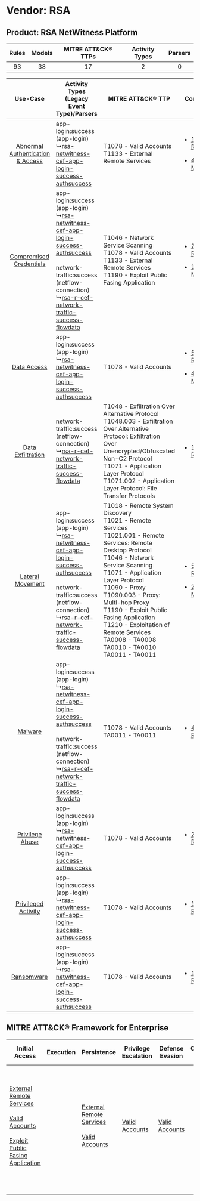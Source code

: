 Vendor: RSA
===========
Product: RSA NetWitness Platform
--------------------------------
| Rules | Models | MITRE ATT&CK® TTPs | Activity Types | Parsers |
|:-----:|:------:|:------------------:|:--------------:|:-------:|
|  93   |   38   |         17         |       2        |    0    |

|    Use-Case    | Activity Types (Legacy Event Type)/Parsers    | MITRE ATT&CK® TTP    | Content    |
|:----:| ---- | ---- | ---- |
| [Abnormal Authentication & Access](../../../UseCases/uc_abnormal_authentication_&_access.md) |  app-login:success (app-login)<br> ↳[rsa-netwitness-cef-app-login-success-authsuccess](Ps/pC_rsanetwitnesscefapploginsuccessauthsuccess.md)<br>    | T1078 - Valid Accounts<br>T1133 - External Remote Services<br>    | [<ul><li>12 Rules</li></ul><ul><li>4 Models</li></ul>](RM/r_m_rsa_rsa_netwitness_platform_Abnormal_Authentication_&_Access.md) |
|          [Compromised Credentials](../../../UseCases/uc_compromised_credentials.md)          |  app-login:success (app-login)<br> ↳[rsa-netwitness-cef-app-login-success-authsuccess](Ps/pC_rsanetwitnesscefapploginsuccessauthsuccess.md)<br><br> network-traffic:success (netflow-connection)<br> ↳[rsa-r-cef-network-traffic-success-flowdata](Ps/pC_rsarcefnetworktrafficsuccessflowdata.md)<br> | T1046 - Network Service Scanning<br>T1078 - Valid Accounts<br>T1133 - External Remote Services<br>T1190 - Exploit Public Fasing Application<br>    | [<ul><li>28 Rules</li></ul><ul><li>17 Models</li></ul>](RM/r_m_rsa_rsa_netwitness_platform_Compromised_Credentials.md)         |
|    [Data Access](../../../UseCases/uc_data_access.md)    |  app-login:success (app-login)<br> ↳[rsa-netwitness-cef-app-login-success-authsuccess](Ps/pC_rsanetwitnesscefapploginsuccessauthsuccess.md)<br>    | T1078 - Valid Accounts<br>    | [<ul><li>5 Rules</li></ul><ul><li>4 Models</li></ul>](RM/r_m_rsa_rsa_netwitness_platform_Data_Access.md)    |
|    [Data Exfiltration](../../../UseCases/uc_data_exfiltration.md)    |  network-traffic:success (netflow-connection)<br> ↳[rsa-r-cef-network-traffic-success-flowdata](Ps/pC_rsarcefnetworktrafficsuccessflowdata.md)<br>    | T1048 - Exfiltration Over Alternative Protocol<br>T1048.003 - Exfiltration Over Alternative Protocol: Exfiltration Over Unencrypted/Obfuscated Non-C2 Protocol<br>T1071 - Application Layer Protocol<br>T1071.002 - Application Layer Protocol: File Transfer Protocols<br>    | [<ul><li>1 Rules</li></ul>](RM/r_m_rsa_rsa_netwitness_platform_Data_Exfiltration.md)    |
|    [Lateral Movement](../../../UseCases/uc_lateral_movement.md)    |  app-login:success (app-login)<br> ↳[rsa-netwitness-cef-app-login-success-authsuccess](Ps/pC_rsanetwitnesscefapploginsuccessauthsuccess.md)<br><br> network-traffic:success (netflow-connection)<br> ↳[rsa-r-cef-network-traffic-success-flowdata](Ps/pC_rsarcefnetworktrafficsuccessflowdata.md)<br> | T1018 - Remote System Discovery<br>T1021 - Remote Services<br>T1021.001 - Remote Services: Remote Desktop Protocol<br>T1046 - Network Service Scanning<br>T1071 - Application Layer Protocol<br>T1090 - Proxy<br>T1090.003 - Proxy: Multi-hop Proxy<br>T1190 - Exploit Public Fasing Application<br>T1210 - Exploitation of Remote Services<br>TA0008 - TA0008<br>TA0010 - TA0010<br>TA0011 - TA0011<br> | [<ul><li>52 Rules</li></ul><ul><li>21 Models</li></ul>](RM/r_m_rsa_rsa_netwitness_platform_Lateral_Movement.md)    |
|    [Malware](../../../UseCases/uc_malware.md)    |  app-login:success (app-login)<br> ↳[rsa-netwitness-cef-app-login-success-authsuccess](Ps/pC_rsanetwitnesscefapploginsuccessauthsuccess.md)<br><br> network-traffic:success (netflow-connection)<br> ↳[rsa-r-cef-network-traffic-success-flowdata](Ps/pC_rsarcefnetworktrafficsuccessflowdata.md)<br> | T1078 - Valid Accounts<br>TA0011 - TA0011<br>    | [<ul><li>4 Rules</li></ul>](RM/r_m_rsa_rsa_netwitness_platform_Malware.md)    |
|    [Privilege Abuse](../../../UseCases/uc_privilege_abuse.md)    |  app-login:success (app-login)<br> ↳[rsa-netwitness-cef-app-login-success-authsuccess](Ps/pC_rsanetwitnesscefapploginsuccessauthsuccess.md)<br>    | T1078 - Valid Accounts<br>    | [<ul><li>2 Rules</li></ul>](RM/r_m_rsa_rsa_netwitness_platform_Privilege_Abuse.md)    |
|    [Privileged Activity](../../../UseCases/uc_privileged_activity.md)    |  app-login:success (app-login)<br> ↳[rsa-netwitness-cef-app-login-success-authsuccess](Ps/pC_rsanetwitnesscefapploginsuccessauthsuccess.md)<br>    | T1078 - Valid Accounts<br>    | [<ul><li>1 Rules</li></ul>](RM/r_m_rsa_rsa_netwitness_platform_Privileged_Activity.md)    |
|    [Ransomware](../../../UseCases/uc_ransomware.md)    |  app-login:success (app-login)<br> ↳[rsa-netwitness-cef-app-login-success-authsuccess](Ps/pC_rsanetwitnesscefapploginsuccessauthsuccess.md)<br>    | T1078 - Valid Accounts<br>    | [<ul><li>1 Rules</li></ul>](RM/r_m_rsa_rsa_netwitness_platform_Ransomware.md)    |

MITRE ATT&CK® Framework for Enterprise
--------------------------------------
| Initial Access                                                                                                                                                                                                                         | Execution | Persistence                                                                                                                                      | Privilege Escalation                                                | Defense Evasion                                                     | Credential Access | Discovery                                                                                                                                                 | Lateral Movement                                                                                                                                                                                                                                          | Collection | Command and Control                                                                                                                                                                                                                                                                                                                  | Exfiltration                                                                                                                                                                                                                                         | Impact |
| -------------------------------------------------------------------------------------------------------------------------------------------------------------------------------------------------------------------------------------- | --------- | ------------------------------------------------------------------------------------------------------------------------------------------------ | ------------------------------------------------------------------- | ------------------------------------------------------------------- | ----------------- | --------------------------------------------------------------------------------------------------------------------------------------------------------- | --------------------------------------------------------------------------------------------------------------------------------------------------------------------------------------------------------------------------------------------------------- | ---------- | ------------------------------------------------------------------------------------------------------------------------------------------------------------------------------------------------------------------------------------------------------------------------------------------------------------------------------------ | ---------------------------------------------------------------------------------------------------------------------------------------------------------------------------------------------------------------------------------------------------- | ------ |
| [External Remote Services](https://attack.mitre.org/techniques/T1133)<br><br>[Valid Accounts](https://attack.mitre.org/techniques/T1078)<br><br>[Exploit Public Fasing Application](https://attack.mitre.org/techniques/T1190)<br><br> |           | [External Remote Services](https://attack.mitre.org/techniques/T1133)<br><br>[Valid Accounts](https://attack.mitre.org/techniques/T1078)<br><br> | [Valid Accounts](https://attack.mitre.org/techniques/T1078)<br><br> | [Valid Accounts](https://attack.mitre.org/techniques/T1078)<br><br> |                   | [Network Service Scanning](https://attack.mitre.org/techniques/T1046)<br><br>[Remote System Discovery](https://attack.mitre.org/techniques/T1018)<br><br> | [Exploitation of Remote Services](https://attack.mitre.org/techniques/T1210)<br><br>[Remote Services](https://attack.mitre.org/techniques/T1021)<br><br>[Remote Services: Remote Desktop Protocol](https://attack.mitre.org/techniques/T1021/001)<br><br> |            | [Application Layer Protocol: File Transfer Protocols](https://attack.mitre.org/techniques/T1071/002)<br><br>[Proxy: Multi-hop Proxy](https://attack.mitre.org/techniques/T1090/003)<br><br>[Application Layer Protocol](https://attack.mitre.org/techniques/T1071)<br><br>[Proxy](https://attack.mitre.org/techniques/T1090)<br><br> | [Exfiltration Over Alternative Protocol](https://attack.mitre.org/techniques/T1048)<br><br>[Exfiltration Over Alternative Protocol: Exfiltration Over Unencrypted/Obfuscated Non-C2 Protocol](https://attack.mitre.org/techniques/T1048/003)<br><br> |        |